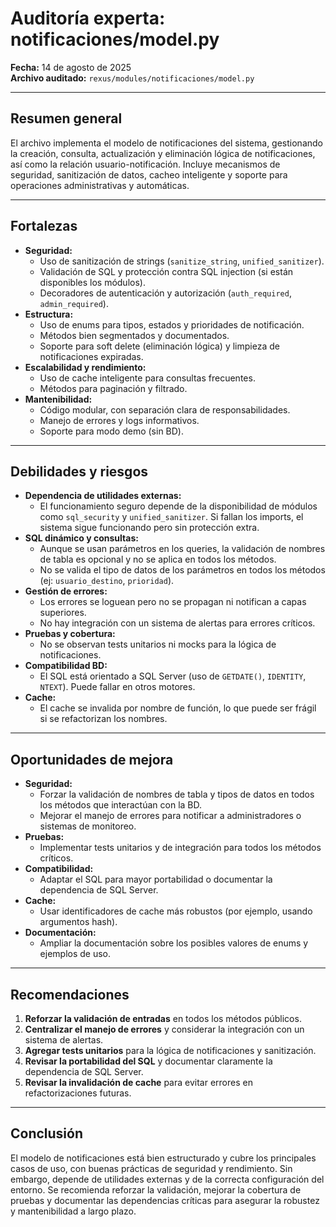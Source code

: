 # Auditoría experta: notificaciones/model.py

**Fecha:** 14 de agosto de 2025  
**Archivo auditado:** `rexus/modules/notificaciones/model.py`

---

## Resumen general
El archivo implementa el modelo de notificaciones del sistema, gestionando la creación, consulta, actualización y eliminación lógica de notificaciones, así como la relación usuario-notificación. Incluye mecanismos de seguridad, sanitización de datos, cacheo inteligente y soporte para operaciones administrativas y automáticas.

---

## Fortalezas
- **Seguridad:**
  - Uso de sanitización de strings (`sanitize_string`, `unified_sanitizer`).
  - Validación de SQL y protección contra SQL injection (si están disponibles los módulos).
  - Decoradores de autenticación y autorización (`auth_required`, `admin_required`).
- **Estructura:**
  - Uso de enums para tipos, estados y prioridades de notificación.
  - Métodos bien segmentados y documentados.
  - Soporte para soft delete (eliminación lógica) y limpieza de notificaciones expiradas.
- **Escalabilidad y rendimiento:**
  - Uso de cache inteligente para consultas frecuentes.
  - Métodos para paginación y filtrado.
- **Mantenibilidad:**
  - Código modular, con separación clara de responsabilidades.
  - Manejo de errores y logs informativos.
  - Soporte para modo demo (sin BD).

---

## Debilidades y riesgos
- **Dependencia de utilidades externas:**
  - El funcionamiento seguro depende de la disponibilidad de módulos como `sql_security` y `unified_sanitizer`. Si fallan los imports, el sistema sigue funcionando pero sin protección extra.
- **SQL dinámico y consultas:**
  - Aunque se usan parámetros en los queries, la validación de nombres de tabla es opcional y no se aplica en todos los métodos.
  - No se valida el tipo de datos de los parámetros en todos los métodos (ej: `usuario_destino`, `prioridad`).
- **Gestión de errores:**
  - Los errores se loguean pero no se propagan ni notifican a capas superiores.
  - No hay integración con un sistema de alertas para errores críticos.
- **Pruebas y cobertura:**
  - No se observan tests unitarios ni mocks para la lógica de notificaciones.
- **Compatibilidad BD:**
  - El SQL está orientado a SQL Server (uso de `GETDATE()`, `IDENTITY`, `NTEXT`). Puede fallar en otros motores.
- **Cache:**
  - El cache se invalida por nombre de función, lo que puede ser frágil si se refactorizan los nombres.

---

## Oportunidades de mejora
- **Seguridad:**
  - Forzar la validación de nombres de tabla y tipos de datos en todos los métodos que interactúan con la BD.
  - Mejorar el manejo de errores para notificar a administradores o sistemas de monitoreo.
- **Pruebas:**
  - Implementar tests unitarios y de integración para todos los métodos críticos.
- **Compatibilidad:**
  - Adaptar el SQL para mayor portabilidad o documentar la dependencia de SQL Server.
- **Cache:**
  - Usar identificadores de cache más robustos (por ejemplo, usando argumentos hash).
- **Documentación:**
  - Ampliar la documentación sobre los posibles valores de enums y ejemplos de uso.

---

## Recomendaciones
1. **Reforzar la validación de entradas** en todos los métodos públicos.
2. **Centralizar el manejo de errores** y considerar la integración con un sistema de alertas.
3. **Agregar tests unitarios** para la lógica de notificaciones y sanitización.
4. **Revisar la portabilidad del SQL** y documentar claramente la dependencia de SQL Server.
5. **Revisar la invalidación de cache** para evitar errores en refactorizaciones futuras.

---

## Conclusión
El modelo de notificaciones está bien estructurado y cubre los principales casos de uso, con buenas prácticas de seguridad y rendimiento. Sin embargo, depende de utilidades externas y de la correcta configuración del entorno. Se recomienda reforzar la validación, mejorar la cobertura de pruebas y documentar las dependencias críticas para asegurar la robustez y mantenibilidad a largo plazo.
